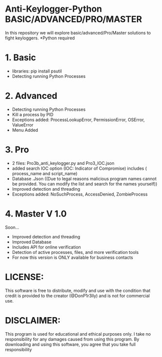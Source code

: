# Anti-Keylogger-Python  BASIC/ADVANCED/PRO/MASTER
In this repository we will explore basic/advanced/Pro/Master solutions to fight keyloggers.
*Python required

# 1. Basic
- libraries: pip install psutil
- Detecting running Python Processes


# 2. Advanced
- Detecting running Python Processes
- Kill a process by PID
- Exceptions added: ProcessLookupError, PermissionError, OSError, ValueError
- Menu Added


# 3. Pro 
- 2 files: Pro3b_anti_keylogger.py and Pro3_IOC.json
- added search IOC option (IOC: Indicator of Compromise) includes ( process_name and script_name)
- Database .Json  ((Due to legal reasons malicious program names cannot be provided. You can modify the list and search for the names yourself))
- Improved detection and threading
- Exceptions added: NoSuchProcess, AccessDenied, ZombieProcess


# 4. Master V 1.0
Soon...
- Improved detection and threading
- Improved Database
- Includes API for online verification
- Detection of active processes, files, and more verification tools
- For now this version is ONLY available for business contacts



# LICENSE:
This software is free to distribute, modify and use with the condition that credit is provided to the creator (@DonP1r3lly) and is not for commercial use.

# DISCLAIMER:
This program is used for educational and ethical purposes only. I take no responsibility for any damages caused from using this program. By downloading and using this software, you agree that you take full responsibility 
